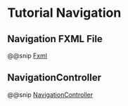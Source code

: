 # Tutorial Navigation

## Navigation FXML File


@@snip [Fxml](navigation.xml)


## NavigationController


@@snip [NavigationController](../../../../../demos/tutorial/src/main/scala/com/sfxcode/sapphire/core/demo/tutorial/controller/NavigationController.scala)